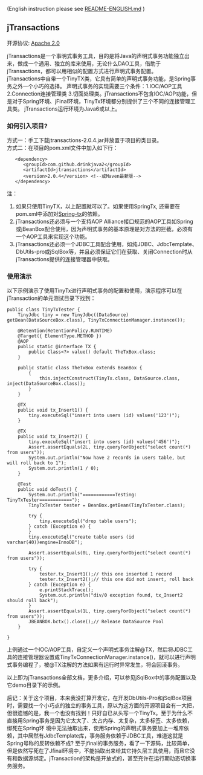 (English instruction please see [README-ENGLISH.md](README-ENGLISH.md) )  
## jTransactions
开源协议: [Apache 2.0](http://www.apache.org/licenses/LICENSE-2.0) 

jTransactions是一个事明式事务工具，目的是将Java的声明式事务功能独立出来，做成一个通用、独立的库来使用，无论什么DAO工具，借助于jTransactions，都可以用相似的配置方式进行声明式事务配置。  
jTransactions中自带一个TinyTX类，它具有简单的声明式事务功能，是Spring事务之外一个小巧的选择。
声明式事务的实现需要三个条件：1.IOC/AOP工具 2.Connection连接管理类 3.切面处理类。jTransactions不包含IOC/AOP功能，但是对于Spring环境、jFinal环境，TinyTx环境都分别提供了三个不同的连接管理工具类。
jTransactions运行环境为Java6或以上。 

### 如何引入项目?  
方式一：手工下载jtransactions-2.0.4.jar并放置于项目的类目录。  
方式二：在项目的pom.xml文件中加入如下行：
```
   <dependency>  
      <groupId>com.github.drinkjava2</groupId>  
      <artifactId>jtransactions</artifactId>  
      <version>2.0.4</version> <!--或Maven最新版--> 
   </dependency>
``` 
注：  
1. 如果只使用TinyTX，以上配置就可以了。如果使用SpringTx, 还需要在pom.xml中添加对[Spring-tx](https://mvnrepository.com/artifact/org.springframework/spring-tx)的依赖。   
2. jTransactions还必须与一个支持AOP Alliance接口规范的AOP工具如Spring或jBeanBox配合使用，因为声明式事务的基本原理是对方法的拦截，必须有一个AOP工具来实现这个功能。  
3. jTransactions还必须一个JDBC工具配合使用，如纯JDBC、JdbcTemplate、DbUtils-pro或jSqlBox等，并且必须保证它们在获取、关闭Connection时从jTransactions提供的连接管理器中获取。  

### 使用演示
以下示例演示了使用TinyTx进行声明式事务的配置和使用，演示程序可以在jTransaction的单元测试目录下找到：  
```
public class TinyTxTester {
	TinyJdbc tiny = new TinyJdbc((DataSource) getBean(DataSourceBox.class), TinyTxConnectionManager.instance());

	@Retention(RetentionPolicy.RUNTIME)
	@Target({ ElementType.METHOD })
	@AOP
	public static @interface TX {
		public Class<?> value() default TheTxBox.class;
	}

	public static class TheTxBox extends BeanBox {
		{
			this.injectConstruct(TinyTx.class, DataSource.class, inject(DataSourceBox.class));
		}
	}
	
	@TX 
	public void tx_Insert1() {
		tiny.executeSql("insert into users (id) values('123')");
	}

	@TX 
	public void tx_Insert2() {
		tiny.executeSql("insert into users (id) values('456')");
		Assert.assertEquals(2L, tiny.queryForObject("select count(*) from users"));
		System.out.println("Now have 2 records in users table, but will roll back to 1");
		System.out.println(1 / 0);
	}

	@Test
	public void doTest() {
		System.out.println("============Testing: TinyTxTester============");
		TinyTxTester tester = BeanBox.getBean(TinyTxTester.class);

		try {
			tiny.executeSql("drop table users");
		} catch (Exception e) {
		}
		tiny.executeSql("create table users (id varchar(40))engine=InnoDB");

		Assert.assertEquals(0L, tiny.queryForObject("select count(*) from users"));

		try {
			tester.tx_Insert1();// this one inserted 1 record
			tester.tx_Insert2();// this one did not insert, roll back
		} catch (Exception e) {
			e.printStackTrace();
			System.out.println("div/0 exception found, tx_Insert2 should roll back");
		}
		Assert.assertEquals(1L, tiny.queryForObject("select count(*) from users"));
		JBEANBOX.bctx().close();// Release DataSource Pool
	}

}
```
上例通过一个IOC/AOP工具，自定义一个声明式事务注解@TX，然后将JDBC工具的连接管理器设置成TinyTxConnectionManager.instance()，就可以进行声明式事务编程了，被@TX注解的方法如果有运行时异常发生，将会回滚事务。


以上即为jTransactions全部文档，更多介绍，可以参见jSqlBox中的事务配置以及它demo目录下的示例。

后记：关于这个项目，本来我没打算开发它，在开发DbUtils-Pro和jSqlBox项目时，需要找一个小巧点的独立的事务工具，原以为这方面的开源项目会有一大把，但很遗憾的是，我一个也没有找到！只好自已从头写一个TinyTx。至于为什么不直接用Spring事务是因为它太大了、太占内存、太复杂，太多标签、太多依赖，绑死在Spring环 境中无法抽取出来，使用Spring的声明式事务要加上一堆库依赖，其中居然有JdbcTemplate库，事务服务依赖于JDBC工具，难道这就是Spring号称的反转依赖不成? 至于jfinal的事务服务，看了一下源码，比较简单，但是依然写死在了Jfinal环境中，不能抽取出来给其它持久层工具使用，而且它没有和数据源绑定。jTransaction的架构是开放式的，甚至充许在运行期动态切换事务服务。